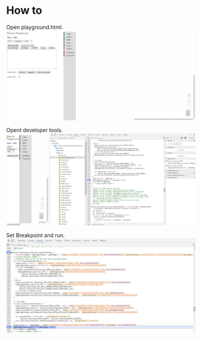 # How to
Open playground.html.
![Playground](./images/Playground.jpg)

Opent developer tools.
![Playground with dev tool](./images/Playground_devtool.jpg)

Set Breakpoint and run.
![Playground with dev tool](./images/Playground_breakpoint000.jpg)
